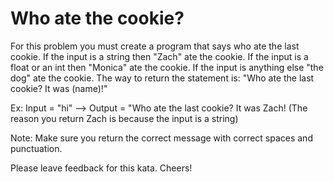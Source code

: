 <h1>Who ate the cookie?</h1>

<p>For this problem you must create a program that says who ate the last cookie. If the input is a string then "Zach" ate the cookie. If the input is a float or an int then "Monica" ate the cookie. If the input is anything else "the dog" ate the cookie. The way to return the statement is: "Who ate the last cookie? It was (name)!"
   
   Ex: Input = "hi" --> Output = "Who ate the last cookie? It was Zach! (The reason you return Zach is because the input is a string)
   
   Note: Make sure you return the correct message with correct spaces and punctuation.
   
   Please leave feedback for this kata. Cheers!
</p>

